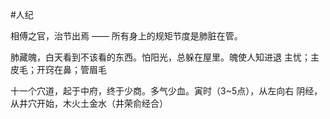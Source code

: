 #人纪 





相傅之官，治节出焉 —— 所有身上的规矩节度是肺脏在管。



肺藏魄，白天看到不该看的东西。怕阳光，总躲在屋里。魄使人知进退
主忧；主皮毛；开窍在鼻；管眉毛


十一个穴道，起于中府，终于少商。多气少血。寅时（3~5点），从左向右
阴经，从井穴开始，木火土金水（井荣俞经合）











